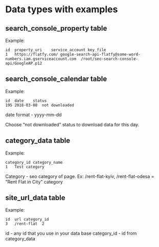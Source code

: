 # Data types with examples

## search_console_property table

Example:

```
id	property_uri	service_account	key_file
1	https://flatfy.com/	google-search-api-flatfy@some-word-numbers.iam.gserviceaccount.com	/root/seo-search-console-api/GoogleAP.p12
```

## search_console_calendar table

Example:

```
id	date	status
195	2018-03-08	not downloaded
```

date format - yyyy-mm-dd

Choose "not downloaded" status to download data for this day.

## category_data table

Example:

```
category_id	category_name
1	Test category
```

Category - seo category of page. Ex: /rent-flat-kyiv, /rent-flat-odesa = "Rent Flat in City" category

## site_url_data table

Example:

```
id	url	category_id
3	/rent-flat	2
```

id - any id that you use in your data base
category_id - id from category_data
